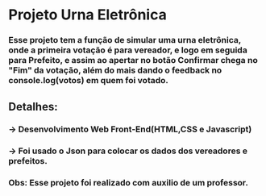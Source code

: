 # Projeto Urna Eletrônica

### Esse projeto tem a função de simular uma urna eletrônica, onde a primeira votação é para vereador, e logo em seguida para Prefeito, e assim ao apertar no botão Confirmar chega no "Fim" da votação, além do mais dando o feedback no console.log(votos) em quem foi votado.

## Detalhes:

### → Desenvolvimento Web Front-End(HTML,CSS e Javascript)
### → Foi usado o Json para colocar os dados dos vereadores e prefeitos.



### Obs: Esse projeto foi realizado com auxilio de um professor.